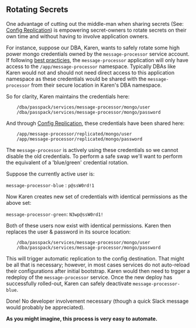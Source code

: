 ## Rotating Secrets

One advantage of cutting out the middle-man when sharing secrets (See: [Config Replication](/getting-started/basics.html#the-solution-config-replication))
is empowering secret-owners to rotate secrets on their own time and without having to involve application owners.

For instance, suppose our DBA, Karen, wants to safely rotate some high power mongo credentials owned by the `message-processor` 
service account. If following [best practicies](/getting-started/basics.html#twigs---an-applications-sole-configuration-provider), 
the `message-processor` application will only have access to the `/app/message-processor` namespace. Typically DBAs like Karen 
would not and should not need direct access to this application namespace as these credentials
would be shared with the `message-processor` from their secure location in Karen's DBA namespace.

So for clarity, Karen maintains the credentials here:

        /dba/passpack/services/message-processor/mongo/user
        /dba/passpack/services/message-processor/mongo/password
        
And through [Config Replication](/getting-started/basics.html#the-solution-config-replication), these credentials
have been shared here:

        /app/message-processor/replicated/mongo/user
        /app/message-processor/replicated/mongo/password
        

The `message-processor` is actively using these credentials so we cannot disable the old credentials. To perform a safe
swap we'll want to perform the equivalent of a 'blue/green' credential rotation. 

Suppose the currently active user is:

`message-processor-blue` : `p@ssW0rd!1` 

Now Karen creates new set of credentials with identical permissions as the above set:

`message-processor-green`: `N3wp@ssW0rd1!` 

Both of these users now exist with identical permissions. Karen then replaces the user & password in its source location:

        /dba/passpack/services/message-processor/mongo/user
        /dba/passpack/services/message-processor/mongo/password
        
This will trigger automatic replication to the config destination. That might be all that is necessary; however, in most
cases services do not auto-reload their configurations after initial bootstrap. Karen would then need to trgger a redeploy
of the `message-processor` service. Once the new deploy has successfully rolled-out, 
Karen can safely deactivate `message-processor-blue`.


Done! No developer involvement necessary (though a quick Slack message would probably be appreciated).

**As you might imagine, this process is very easy to automate.**
